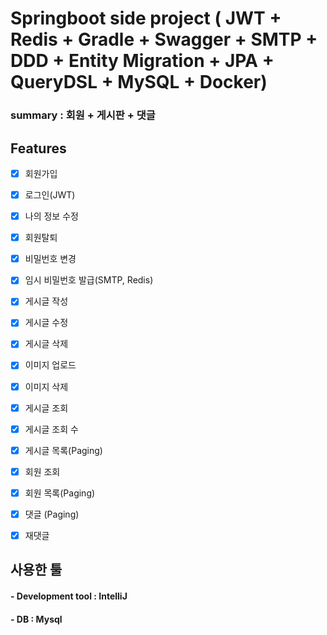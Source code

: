 # Springboot side project ( JWT + Redis + Gradle + Swagger + SMTP + DDD + Entity Migration + JPA + QueryDSL + MySQL + Docker)


### summary : 회원 + 게시판 + 댓글


## Features

- [x] 회원가입 
- [x] 로그인(JWT)
- [x] 나의 정보 수정
- [x] 회원탈퇴
- [x] 비밀번호 변경
- [x] 임시 비밀번호 발급(SMTP, Redis)
- [x] 게시글 작성
- [x] 게시글 수정
- [x] 게시글 삭제
- [x] 이미지 업로드
- [x] 이미지 삭제
- [x] 게시글 조회
- [x] 게시글 조회 수
- [x] 게시글 목록(Paging)
- [x] 회원 조회
- [x] 회원 목록(Paging)
- [x] 댓글 (Paging)
- [x] 재댓글



## 사용한 툴 

#### - Development tool : IntelliJ 
#### - DB : Mysql



